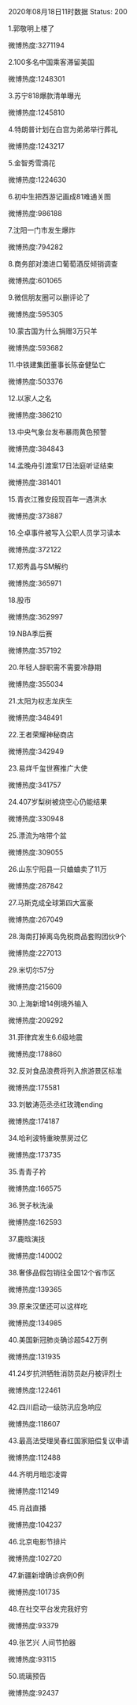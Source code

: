 2020年08月18日11时数据
Status: 200

1.郭敬明上楼了

微博热度:3271194

2.100多名中国乘客滞留美国

微博热度:1248301

3.苏宁818爆款清单曝光

微博热度:1245810

4.特朗普计划在白宫为弟弟举行葬礼

微博热度:1243217

5.金智秀雪滴花

微博热度:1224630

6.初中生把西游记画成81难通关图

微博热度:986188

7.沈阳一门市发生爆炸

微博热度:794282

8.商务部对澳进口葡萄酒反倾销调查

微博热度:601065

9.微信朋友圈可以删评论了

微博热度:595305

10.蒙古国为什么捐赠3万只羊

微博热度:593682

11.中铁建集团董事长陈奋健坠亡

微博热度:503376

12.以家人之名

微博热度:386210

13.中央气象台发布暴雨黄色预警

微博热度:384843

14.孟晚舟引渡案17日法庭听证结束

微博热度:381401

15.青衣江雅安段现百年一遇洪水

微博热度:373887

16.仝卓事件被写入公职人员学习读本

微博热度:372122

17.郑秀晶与SM解约

微博热度:365971

18.股市

微博热度:362997

19.NBA季后赛

微博热度:357192

20.年轻人辞职需不需要冷静期

微博热度:355034

21.太阳为权志龙庆生

微博热度:348491

22.王者荣耀神秘商店

微博热度:342949

23.易烊千玺世赛推广大使

微博热度:341757

24.407岁梨树被烧空心仍能结果

微博热度:330948

25.漂流为啥带个盆

微博热度:309055

26.山东宁阳县一只蛐蛐卖了11万

微博热度:287842

27.马斯克成全球第四大富豪

微博热度:267049

28.海南打掉离岛免税商品套购团伙9个

微博热度:227013

29.米切尔57分

微博热度:215609

30.上海新增14例境外输入

微博热度:209292

31.菲律宾发生6.6级地震

微博热度:178860

32.反对食品浪费将列入旅游景区标准

微博热度:175581

33.刘敏涛范丞丞红玫瑰ending

微博热度:174187

34.哈利波特重映票房过亿

微博热度:173735

35.青青子衿

微博热度:166575

36.贺子秋洗澡

微博热度:162593

37.鹿晗演技

微博热度:140002

38.奢侈品假包销往全国12个省市区

微博热度:139365

39.原来汉堡还可以这样吃

微博热度:134985

40.美国新冠肺炎确诊超542万例

微博热度:131935

41.24岁抗洪牺牲消防员赵丹被评烈士

微博热度:122461

42.四川启动一级防汛应急响应

微博热度:118607

43.最高法受理吴春红国家赔偿复议申请

微博热度:112488

44.齐明月暗恋凌霄

微博热度:112149

45.肖战直播

微博热度:104237

46.北京电影节排片

微博热度:102720

47.新疆新增确诊病例0例

微博热度:101735

48.在社交平台发完我好穷

微博热度:93379

49.张艺兴 人间节拍器

微博热度:93115

50.琉璃预告

微博热度:92437

